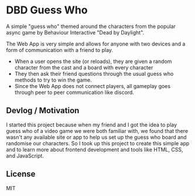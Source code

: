 # DBD Guess Who

A simple "guess who" themed around the characters from the popular async game by Behaviour Interactive "Dead by Daylight".

The Web App is very simple and allows for anyone with two devices and a form of communication with a friend to play.

- When a user opens the site (or reloads), they are given a random character from the cast and a board with every character
- They then ask their friend questions through the usual guess who methods to try to win the game.
- Since the Web App does not connect players, all gameplay goes through peer to peer communication like discord.

## Devlog / Motivation

I started this project because when my friend and I got the idea to play guess who of a video game we were both familiar with, we found that there wasn't any available site or app to help us set up the guess who board and randomise our characters. So I took up this project to create this simple app and to learn more about frontend development and tools like HTML, CSS, and JavaScript.

## License
MIT